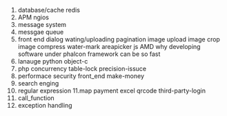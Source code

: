 1. database/cache  redis
2. APM ngios 
3. message system 
4. messgae queue
5. front end 
   dialog
   wating/uploading
   pagination
   image upload image crop image compress water-mark
   areapicker
   js AMD
   why developing software under phalcon framework can be so fast 
6. lanauge python  object-c
7. php concurrency table-lock precision-issuce
8. performace security front_end make-money
9. search enging
10. regular expression
11.map payment excel qrcode third-party-login
12. call_function
13. exception handling


